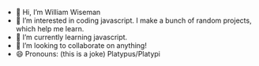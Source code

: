 - 👋 Hi, I’m William Wiseman
- 👀 I’m interested in coding javascript. I make a bunch of random projects, which help me learn.
- 🌱 I’m currently learning javascript.
- 💞️ I’m looking to collaborate on anything!
- 😄 Pronouns: (this is a joke) Platypus/Platypi
<!---
WilliamWiseman/WilliamWiseman is a ✨ special ✨ repository because its `README.md` (this file) appears on your GitHub profile.
You can click the Preview link to take a look at your changes.
--->
